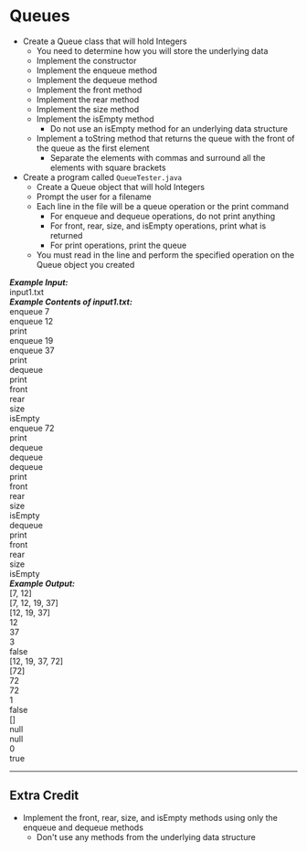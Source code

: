# Queues

- Create a Queue class that will hold Integers
  - You need to determine how you will store the underlying data
  - Implement the constructor
  - Implement the enqueue method
  - Implement the dequeue method
  - Implement the front method
  - Implement the rear method
  - Implement the size method
  - Implement the isEmpty method
    - Do not use an isEmpty method for an underlying data structure
  - Implement a toString method that returns the queue with the front of the queue as the first element
    - Separate the elements with commas and surround all the elements with square brackets
- Create a program called `QueueTester.java`
  - Create a Queue object that will hold Integers
  - Prompt the user for a filename
  - Each line in the file will be a queue operation or the print command
    - For enqueue and dequeue operations, do not print anything
    - For front, rear, size, and isEmpty operations, print what is returned
    - For print operations, print the queue
  - You must read in the line and perform the specified operation on the Queue object you created

***Example Input:***\
input1.txt\
***Example Contents of input1.txt:***\
enqueue 7\
enqueue 12\
print\
enqueue 19\
enqueue 37\
print\
dequeue\
print\
front\
rear\
size\
isEmpty\
enqueue 72\
print\
dequeue\
dequeue\
dequeue\
print\
front\
rear\
size\
isEmpty\
dequeue\
print\
front\
rear\
size\
isEmpty\
***Example Output:***\
[7, 12]\
[7, 12, 19, 37]\
[12, 19, 37]\
12\
37\
3\
false\
[12, 19, 37, 72]\
[72]\
72\
72\
1\
false\
[]\
null\
null\
0\
true
- - - - - - - - - - - -

## Extra Credit

- Implement the front, rear, size, and isEmpty methods using only the enqueue and dequeue methods
  - Don't use any methods from the underlying data structure
